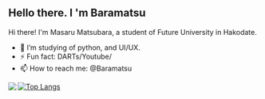## Hello there. I 'm Baramatsu

Hi there! I'm Masaru Matsubara, a student of Future University in Hakodate.
- 🌱 I’m studying of python, and UI/UX.
- ⚡ Fun fact: DARTs/Youtube/
- 📫 How to reach me: @Baramatsu

[![Top Langs](https://github-readme-stats.vercel.app/api/top-langs/?username=Baramatsu)](https://github.com/Baramatsu/github-readme-stats)
<a href="https://github.com/Baramatsu">
  <img align="left"  src="https://github-readme-stats.vercel.app/api?username=Baramatsu&count_private=true&show_icons=true" />
</a>


<!--
**Baramatsu/Baramatsu** is a ✨ _special_ ✨ repository because its `README.md` (this file) appears on your GitHub profile.

Here are some ideas to get you started:

- 🔭 I’m currently working on ...
- 🌱 I’m currently learning ...
- 👯 I’m looking to collaborate on ...
- 🤔 I’m looking for help with ...
- 💬 Ask me about ...
- 📫 How to reach me: ...
- 😄 Pronouns: ...
- ⚡ Fun fact: ...
-->
